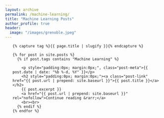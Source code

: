 ```yaml
---
layout: archive
permalink: /machine-learning/
title: "Machine Learning Posts"
author_profile: true
header:
  image: "/images/grenoble.jpeg"
---
```


<div>

  <ul class="post-list">

    {% capture tag %}{{ page.title | slugify }}{% endcapture %}

    {% for post in site.posts %}
      {% if post.tags contains "Machine Learning" %}

        <p style="padding:0px; margin:0px;", class="post-meta">{{ post.date | date: "%b %-d, %Y" }}</p>
        <h2 style="padding:0px; margin:0px;"><a class="post-link" href="{{ post.url | prepend: site.baseurl }}">{{ post.title }}</a></h2>
        {{ post.excerpt }}
        <a href="{{ post.url | prepend: site.baseurl }}" rel="nofollow">Continue reading &rarr;</a>
        <br><br>
      {% endif %}
    {% endfor %}

  </ul>

</div>

